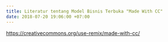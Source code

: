 ```yaml
---
title: Literatur tentang Model Bisnis Terbuka "Made With CC"
date: 2018-07-20 19:06:00 +07:00
---
```


https://creativecommons.org/use-remix/made-with-cc/